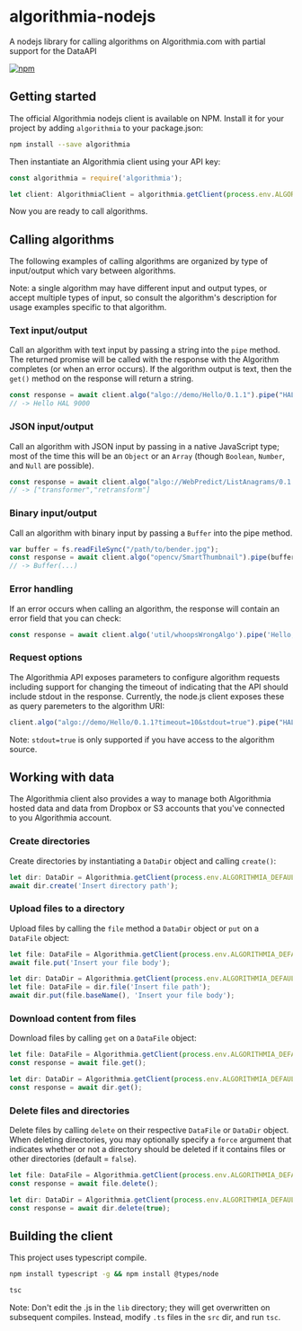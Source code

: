 algorithmia-nodejs
==============

A nodejs library for calling algorithms on Algorithmia.com with partial support for the DataAPI

[![npm](https://img.shields.io/npm/v/algorithmia.svg?maxAge=2592000)]()

## Getting started

The official Algorithmia nodejs client is available on NPM.
Install it for your project by adding `algorithmia` to your package.json:

```bash
npm install --save algorithmia
```

Then instantiate an Algorithmia client using your API key:

```javascript
const algorithmia = require('algorithmia');

let client: AlgorithmiaClient = algorithmia.getClient(process.env.ALGORITHMIA_DEFAULT_API_KEY);
```

Now you are ready to call algorithms.

## Calling algorithms

The following examples of calling algorithms are organized by type of input/output which vary between algorithms.

Note: a single algorithm may have different input and output types, or accept multiple types of input, so consult the algorithm's description for usage examples specific to that algorithm.

### Text input/output

Call an algorithm with text input by passing a string into the `pipe` method.
The returned promise will be called with the response with the Algorithm completes (or when an error occurs).
If the algorithm output is text, then the `get()` method on the response will return a string.

```javascript
const response = await client.algo("algo://demo/Hello/0.1.1").pipe("HAL 9000");
// -> Hello HAL 9000
```

### JSON input/output

Call an algorithm with JSON input by passing in a native JavaScript type;
most of the time this will be an `Object` or an `Array` (though `Boolean`, `Number`, and `Null` are possible).

```javascript
const response = await client.algo("algo://WebPredict/ListAnagrams/0.1.0").pipe(["transformer", "terraforms", "retransform"]);
// -> ["transformer","retransform"]
```

### Binary input/output

Call an algorithm with binary input by passing a `Buffer` into the pipe method.

```javascript
var buffer = fs.readFileSync("/path/to/bender.jpg");
const response = await client.algo("opencv/SmartThumbnail").pipe(buffer);
// -> Buffer(...)
```

### Error handling

If an error occurs when calling an algorithm, the response will contain an error field that you can check:

```javascript
const response = await client.algo('util/whoopsWrongAlgo').pipe('Hello, world!');
```

### Request options

The Algorithmia API exposes parameters to configure algorithm requests including support
for changing the timeout of indicating that the API should include stdout in the response.
Currently, the node.js client exposes these as query paremeters to the algorithm URI:

```javascript
client.algo("algo://demo/Hello/0.1.1?timeout=10&stdout=true").pipe("HAL 9000");
```

Note: `stdout=true` is only supported if you have access to the algorithm source.

## Working with data

The Algorithmia client also provides a way to manage both Algorithmia hosted data and data from Dropbox or S3 accounts that you've connected to you Algorithmia account.

### Create directories

Create directories by instantiating a `DataDir` object and calling `create()`:

```javascript
let dir: DataDir = Algorithmia.getClient(process.env.ALGORITHMIA_DEFAULT_API_KEY).dir('Insert directory path');
await dir.create('Insert directory path');
```

### Upload files to a directory

Upload files by calling the `file` method a `DataDir` object or `put` on a `DataFile` object:

```javascript
let file: DataFile = Algorithmia.getClient(process.env.ALGORITHMIA_DEFAULT_API_KEY).file('Insert file path');
await file.put('Insert your file body');

let dir: DataDir = Algorithmia.getClient(process.env.ALGORITHMIA_DEFAULT_API_KEY).dir('Insert directory path');
let file: DataFile = dir.file('Insert file path');
await dir.put(file.baseName(), 'Insert your file body');
```

### Download content from files

Download files by calling `get` on a `DataFile` object:

```javascript
let file: DataFile = Algorithmia.getClient(process.env.ALGORITHMIA_DEFAULT_API_KEY).file('Insert file path');
const response = await file.get();

let dir: DataDir = Algorithmia.getClient(process.env.ALGORITHMIA_DEFAULT_API_KEY).dir('Insert directory path');
const response = await dir.get();
```

### Delete files and directories

Delete files by calling `delete` on their respective `DataFile` or `DataDir` object.
When deleting directories, you may optionally specify a `force` argument
that indicates whether or not a directory should be deleted if it contains files or other directories (default = `false`).

```javascript
let file: DataFile = Algorithmia.getClient(process.env.ALGORITHMIA_DEFAULT_API_KEY).file('Insert file path');
const response = await file.delete();

let dir: DataDir = Algorithmia.getClient(process.env.ALGORITHMIA_DEFAULT_API_KEY).dir('Insert directory path');
const response = await dir.delete(true);
```

## Building the client

This project uses typescript compile.

```bash
npm install typescript -g && npm install @types/node

tsc
```

Note: Don't edit the .js in the `lib` directory; they will get overwritten on subsequent compiles.
Instead, modify `.ts` files in the `src` dir, and run `tsc`.
